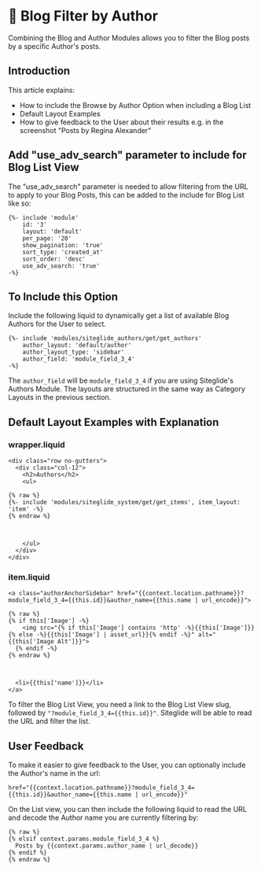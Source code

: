 # 🔹 Blog Filter by Author

Combining the Blog and Author Modules allows you to filter the Blog posts by a specific Author's posts.

## Introduction

This article explains:

* How to include the Browse by Author Option when including a Blog List
* Default Layout Examples
* How to give feedback to the User about their results e.g. in the screenshot "Posts by Regina Alexander"

## Add "use\_adv\_search" parameter to include for Blog List View

The "use\_adv\_search" parameter is needed to allow filtering from the URL to apply to your Blog Posts, this can be added to the include for Blog List like so:

```liquid
{%- include 'module' 
    id: '3'
    layout: 'default'
    per_page: '20'
    show_pagination: 'true'
    sort_type: 'created_at'
    sort_order: 'desc'
    use_adv_search: 'true' 
-%}

```

## To Include this Option

Include the following liquid to dynamically get a list of available Blog Authors for the User to select.

```liquid
{%- include 'modules/siteglide_authors/get/get_authors'
    author_layout: 'default/author'
    author_layout_type: 'sidebar'
    author_field: 'module_field_3_4' 
-%}

```

The `author_field` will be `module_field_3_4` if you are using Siteglide's Authors Module. The layouts are structured in the same way as Category Layouts in the previous section.

## Default Layout Examples with Explanation

### wrapper.liquid

```liquid
<div class="row no-gutters">
  <div class="col-12">
    <h2>Authors</h2>
    <ul>
      
{% raw %}
{%- include 'modules/siteglide_system/get/get_items', item_layout: 'item' -%}
{% endraw %}



    </ul>
  </div>
</div>

```

### item.liquid

```liquid
<a class="authorAnchorSidebar" href="{{context.location.pathname}}?module_field_3_4={{this.id}}&author_name={{this.name | url_encode}}">
  
{% raw %}
{% if this['Image'] -%}
    <img src="{% if this['Image'] contains 'http' -%}{{this['Image']}}{% else -%}{{this['Image'] | asset_url}}{% endif -%}" alt="{{this['Image Alt']}}">
  {% endif -%}
{% endraw %}



  <li>{{this['name']}}</li>
</a>

```

To filter the Blog List View, you need a link to the Blog List View slug, followed by `"?module_field_3_4={{this.id}}"`. Siteglide will be able to read the URL and filter the list.

## User Feedback

To make it easier to give feedback to the User, you can optionally include the Author's name in the url:

```liquid
href="{{context.location.pathname}}?module_field_3_4={{this.id}}&author_name={{this.name | url_encode}}"

```

On the List view, you can then include the following liquid to read the URL and decode the Author name you are currently filtering by:

```liquid
{% raw %}
{% elsif context.params.module_field_3_4 %}
  Posts by {{context.params.author_name | url_decode}}
{% endif %}
{% endraw %}
```
